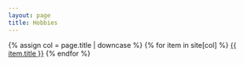 ```yaml
---
layout: page
title: Hobbies
---
```


{% assign col = page.title | downcase %}
{% for item in site[col] %}
<a href="{{ item.url }}">{{ item.title }}</a>
{% endfor %}